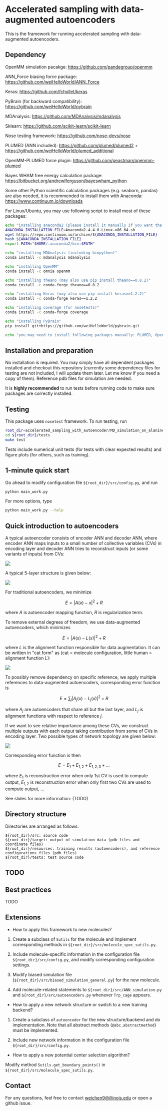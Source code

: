 # Accelerated sampling with data-augmented autoencoders

This is the framework for running accelerated sampling with data-augmented autoencoders.

## Dependency

OpenMM simulation pacakge: https://github.com/pandegroup/openmm

ANN_Force biasing force package: https://github.com/weiHelloWorld/ANN_Force

Keras: https://github.com/fchollet/keras

PyBrain (for backward compatibility): https://github.com/weiHelloWorld/pybrain

MDAnalysis: https://github.com/MDAnalysis/mdanalysis

Sklearn: https://github.com/scikit-learn/scikit-learn

Nose testing framework: https://github.com/nose-devs/nose

PLUMED (ANN included): https://github.com/plumed/plumed2 + https://github.com/weiHelloWorld/plumed_additional

OpenMM-PLUMED force plugin: https://github.com/peastman/openmm-plumed

Bayes WHAM free energy calculation package: https://bitbucket.org/andrewlferguson/bayeswham_python

Some other Python scientific calculation packages (e.g. seaborn, pandas) are also needed, it is recommended to install them with Anaconda: https://www.continuum.io/downloads

For Linux/Ubuntu, you may use following script to install most of these packages:

```bash
echo "installing anaconda2 (please install it manually if you want the latest version)"
ANACONDA_INSTALLATION_FILE=Anaconda2-4.4.0-Linux-x86_64.sh
wget https://repo.continuum.io/archive/${ANACONDA_INSTALLATION_FILE}
bash ${ANACONDA_INSTALLATION_FILE}
export PATH="$HOME/.anaconda2/bin:$PATH"

echo "installing MDAnalysis (including biopython)"
conda install -c mdanalysis mdanalysis

echo "installing OpenMM"
conda install -c omnia openmm

echo "installing theano (may also use pip install theano==0.8.2)"
conda install -c conda-forge theano==0.8.2

echo "installing Keras (may also use pip install keras==1.2.2)"
conda install -c conda-forge keras==1.2.2

echo "installing coverage (for nosetests)"
conda install -c conda-forge coverage

echo "installing PyBrain"
pip install git+https://github.com/weiHelloWorld/pybrain.git

echo "you may need to install following packages manually: PLUMED, OpenMM-plumed, ANN_Force"
```

## Installation and preparation

No installation is required.  You may simply have all dependent packages installed and checkout this repository (currently some dependency files for testing are not included, I will update them later.  Let me know if you need a copy of them).  Reference pdb files for simulation are needed.

It is **highly recommended** to run tests before running code to make sure packages are correctly installed.

## Testing

This package uses `nosetest` framework.  To run testing, run

```bash
root_dir=accelerated_sampling_with_autoencoder/MD_simulation_on_alanine_dipeptide/current_work
cd ${root_dir}/tests
make test
```

Tests include numerical unit tests (for tests with clear expected results) and figure plots (for others, such as training).

## 1-minute quick start

Go ahead to modify configuration file `${root_dir}/src/config.py`, and run 

```bash
python main_work.py
```

For more options, type

```bash
python main_work.py --help
```

## Quick introduction to autoencoders

A typical autoencoder consists of encoder ANN and decoder ANN, where encoder ANN maps inputs to a small number of collective variables (CVs) in encoding layer and decoder ANN tries to reconstruct inputs (or some variants of inputs) from CVs:

![](figures/diagram_autoencoder.png)

A typical 5-layer structure is given below:

![](figures/autoencoder_2.png)

For traditional autoencoders, we minimize

$$E=|A(x)-x|^2 + R$$

where $A$ is autoencoder mapping function, $R$ is regularization term.

To remove external degrees of freedom, we use data-augmented autoencoders, which minimizes

$$E=|A(x)-L(x)|^2 + R$$

where $L$ is the alignment function responsible for data augmentation.  It can be written in "cat form" as (cat = molecule configuration, little human = alignment function L):

![](figures/autoencoder_1.png)

To possibly remove dependency on specific reference, we apply multiple references to data-augmented autoencoders, corresponding error function is 

$$E=\sum_j |A_j(x)-L_j(x)|^2 + R$$

where $A_j$ are autoencoders that share all but the last layer, and $L_j$ is alignment functions with respect to reference $j$.

If we want to see relative importance among these CVs, we construct multiple outputs with each output taking contribution from some of CVs in encoding layer.  Two possible types of network topology are given below:

![](figures/hierarchical_autoencoder.png)

Corresponding error function is then

$$E=E_{1}+E_{1,2}+E_{1,2,3}+...$$

where $E_{1}$ is reconstruction error when only 1st CV is used to compute output, $E_{1,2}$ is reconstruction error when only first two CVs are used to compute output, ...

See slides for more information: (TODO)


## Directory structure

Directories are arranged as follows:

```
${root_dir}/src: source code
${root_dir}/target: output of simulation data (pdb files and coordinate files)
${root_dir}/resources: training results (autoencoders), and reference configurations files (pdb files)
${root_dir}/tests: test source code
```


## TODO

## Best practices

TODO

## Extensions

- How to apply this framework to new molecules?

1. Create a subclass of `Sutils` for the molecule and implement corresponding methods in `${root_dir}/src/molecule_spec_sutils.py`.

2. Include molecule-specific information in the configuration file `${root_dir}/src/config.py`, and modify corresponding configuration settings.

3. Modify biased simulation file (`${root_dir}/src/biased_simulation_general.py`) for the new molecule.

4. Add molecule-related statements to `${root_dir}/src/ANN_simulation.py` and `${root_dir}/src/autoencoders.py` whenever `Trp_cage` appears.

- How to apply a new network structure or switch to a new training backend?

1. Create a subclass of `autoencoder` for the new structure/backend and do implementation.  Note that all abstract methods (`@abc.abstractmethod`) must be implemented.

2. Include new network information in the configuration file `${root_dir}/src/config.py`.

- How to apply a new potential center selection algorithm?

Modify method `Sutils.get_boundary_points()` in `${root_dir}/src/molecule_spec_sutils.py`.

## Contact

For any questions, feel free to contact weichen9@illinois.edu or open a github issue.
